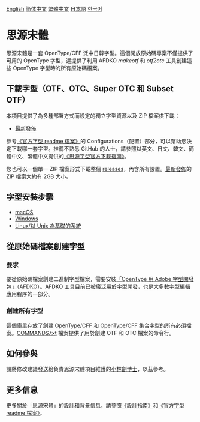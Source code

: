 [English](https://github.com/adobe-fonts/source-han-serif/) [简体中文](README-CN.md) [繁體中文](README-TW.md) [日本語](README-JP.md) [한국어](README-KR.md)

# 思源宋體

思源宋體是一套 OpenType/CFF 泛中日韓字型。這個開放原始碼專案不僅提供了可用的 OpenType 字型，還提供了利用 AFDKO *makeotf* 和 *otf2otc* 工具創建這些 OpenType 字型時的所有原始碼檔案。

## 下載字型（OTF、OTC、Super OTC 和 Subset OTF）

本項目提供了為多種部署方式而設定的獨立字型資源以及 ZIP 檔案供下載：

* [最新發佈](https://github.com/adobe-fonts/source-han-serif/tree/release)

參考[《官方字型 readme 檔案》](https://github.com/adobe-fonts/source-han-serif/raw/release/SourceHanSerifReadMe.pdf)的 Configurations（配置）部分，可以幫助您決定下載哪一套字型。推薦不熟悉 GitHub 的人士，請參照以英文、日文、韓文、簡體中文、繁體中文提供的[《思源字型官方下載指南》](https://github.com/adobe-fonts/source-han-serif/raw/release/download-guide-source-han.pdf)。

您也可以一個單一 ZIP 檔案形式下載整個 [releases](../../releases)，內含所有設置。[最新發佈](../../releases/latest)的 ZIP 檔案大約有 2GB 大小。

## 字型安裝步驟

* [macOS](https://support.apple.com/en-us/HT201749)
* [Windows](https://www.microsoft.com/en-us/Typography/TrueTypeInstall.aspx)
* [Linux/以 Unix 為基礎的系統](https://github.com/adobe-fonts/source-code-pro/issues/17#issuecomment-8967116)

## 從原始碼檔案創建字型

### 要求

要從原始碼檔案創建二進制字型檔案，需要安裝[「OpenType 用 Adobe 字型開發包」](http://www.adobe.com/devnet/opentype/afdko.html)（AFDKO）。AFDKO 工具目前已被廣泛用於字型開發，也是大多數字型編輯應用程序的一部分。

### 創建所有字型

這個庫里存放了創建 OpenType/CFF 和 OpenType/CFF 集合字型的所有必須檔案。[COMMANDS.txt](COMMANDS.txt) 檔案提供了用於創建 OTF 和 OTC 檔案的命令行。

## 如何參與

請將修改建議發送給負責思源宋體項目維護的[小林劍博士](mailto:lunde@adobe.com?subject=[GitHub]%20Source%20Han%20Serif)，以茲參考。

## 更多信息

更多關於「思源宋體」的設計和背景信息，請參照[《設計指南》](https://github.com/adobe-fonts/source-han-serif/raw/release/SourceHanSerifDesignGuide.pdf)和[《官方字型 readme 檔案》](https://github.com/adobe-fonts/source-han-serif/raw/release/SourceHanSerifReadMe.pdf)。
